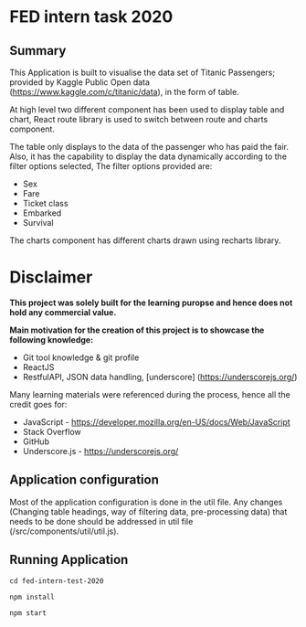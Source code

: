 # FED intern task 2020

## Summary

This Application is built to visualise the data set of Titanic Passengers; provided by Kaggle Public Open data (https://www.kaggle.com/c/titanic/data), in the form of table.

At high level two different component has been used to display table and chart, React route library is used to switch between route and charts component.

The table only displays to the data of the passenger who has paid the fair. Also, it has the capability to display the data dynamically according to the filter options selected, The filter options provided are:

  - Sex
  - Fare
  - Ticket class
  - Embarked
  - Survival

The charts component has different charts drawn using recharts library.

# Disclaimer
**This project was solely built for the learning puropse and hence does not hold any commercial value.**

**Main motivation for the creation of this project is to showcase the following knowledge:**

  - Git tool knowledge & git profile
  - ReactJS
  - RestfulAPI, JSON data handling, [underscore] (https://underscorejs.org/)

Many learning materials were referenced during the process, hence all the credit goes for:
- JavaScript - https://developer.mozilla.org/en-US/docs/Web/JavaScript
- Stack Overflow
- GitHub
- Underscore.js - https://underscorejs.org/

## Application configuration

Most of the application configuration is done in the util file. Any changes (Changing table headings, way of filtering data, pre-processing data) that needs to be done should be addressed in util file (/src/components/util/util.js).

## Running Application

```
cd fed-intern-test-2020

npm install

npm start
```
